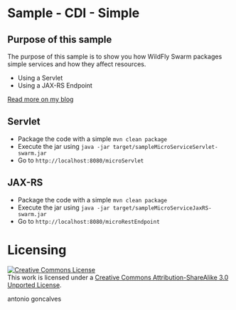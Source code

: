 # Sample - CDI - Simple

## Purpose of this sample

The purpose of this sample is to show you how WildFly Swarm packages simple services and how they affect resources.

* Using a Servlet
* Using a JAX-RS Endpoint

[Read more on my blog](http://antoniogoncalves.org/2011/01/12/bootstrapping-cdi-in-several-environments/)

## Servlet

* Package the code with a simple `mvn clean package`
* Execute the jar using `java -jar target/sampleMicroServiceServlet-swarm.jar`
* Go to `http://localhost:8080/microServlet`

## JAX-RS

* Package the code with a simple `mvn clean package`
* Execute the jar using `java -jar target/sampleMicroServiceJaxRS-swarm.jar `
* Go to `http://localhost:8080/microRestEndpoint`


# Licensing

<a rel="license" href="http://creativecommons.org/licenses/by-sa/3.0/"><img alt="Creative Commons License" style="border-width:0" src="http://i.creativecommons.org/l/by-sa/3.0/88x31.png" /></a><br />This work is licensed under a <a rel="license" href="http://creativecommons.org/licenses/by-sa/3.0/">Creative Commons Attribution-ShareAlike 3.0 Unported License</a>.

<div class="footer">
    <span class="footerTitle"><span class="uc">a</span>ntonio <span class="uc">g</span>oncalves</span>
</div>
